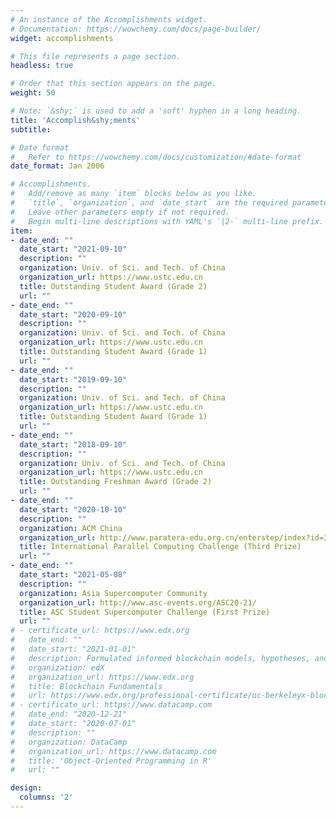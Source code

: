 ```yaml
---
# An instance of the Accomplishments widget.
# Documentation: https://wowchemy.com/docs/page-builder/
widget: accomplishments

# This file represents a page section.
headless: true

# Order that this section appears on the page.
weight: 50

# Note: `&shy;` is used to add a 'soft' hyphen in a long heading.
title: 'Accomplish&shy;ments'
subtitle:

# Date format
#   Refer to https://wowchemy.com/docs/customization/#date-format
date_format: Jan 2006

# Accomplishments.
#   Add/remove as many `item` blocks below as you like.
#   `title`, `organization`, and `date_start` are the required parameters.
#   Leave other parameters empty if not required.
#   Begin multi-line descriptions with YAML's `|2-` multi-line prefix.
item:
- date_end: ""
  date_start: "2021-09-10"
  description: ""
  organization: Univ. of Sci. and Tech. of China
  organization_url: https://www.ustc.edu.cn
  title: Outstanding Student Award (Grade 2)
  url: ""
- date_end: ""
  date_start: "2020-09-10"
  description: ""
  organization: Univ. of Sci. and Tech. of China
  organization_url: https://www.ustc.edu.cn
  title: Outstanding Student Award (Grade 1)
  url: ""
- date_end: ""
  date_start: "2019-09-10"
  description: ""
  organization: Univ. of Sci. and Tech. of China
  organization_url: https://www.ustc.edu.cn
  title: Outstanding Student Award (Grade 1)
  url: ""
- date_end: ""
  date_start: "2018-09-10"
  description: ""
  organization: Univ. of Sci. and Tech. of China
  organization_url: https://www.ustc.edu.cn
  title: Outstanding Freshman Award (Grade 2)
  url: ""
- date_end: ""
  date_start: "2020-10-10"
  description: ""
  organization: ACM China
  organization_url: http://www.paratera-edu.org.cn/enterstep/index?id=3
  title: International Parallel Computing Challenge (Third Prize)
  url: ""
- date_end: ""
  date_start: "2021-05-08"
  description: ""
  organization: Asia Supercomputer Community
  organization_url: http://www.asc-events.org/ASC20-21/
  title: ASC Student Supercomputer Challenge (First Prize)
  url: ""
# - certificate_url: https://www.edx.org
#   date_end: ""
#   date_start: "2021-01-01"
#   description: Formulated informed blockchain models, hypotheses, and use cases.
#   organization: edX
#   organization_url: https://www.edx.org
#   title: Blockchain Fundamentals
#   url: https://www.edx.org/professional-certificate/uc-berkeleyx-blockchain-fundamentals
# - certificate_url: https://www.datacamp.com
#   date_end: "2020-12-21"
#   date_start: "2020-07-01"
#   description: ""
#   organization: DataCamp
#   organization_url: https://www.datacamp.com
#   title: 'Object-Oriented Programming in R'
#   url: ""

design:
  columns: '2' 
---
```

